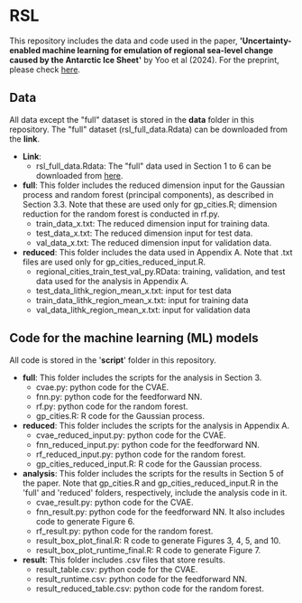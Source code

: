# RSL
This repository includes the data and code used in the paper, **'Uncertainty-enabled machine learning for emulation of regional sea-level change caused by the Antarctic Ice Sheet'** by Yoo et al (2024). For the preprint, please check [here](https://arxiv.org/abs/2406.17729).

## Data
All data except the "full" dataset is stored in the **data** folder in this repository. The "full" dataset (rsl_full_data.Rdata) can be downloaded from the **link**.
- **Link**:
  - rsl_full_data.Rdata: The "full" data used in Section 1 to 6 can be downloaded from [here](https://drive.google.com/file/d/1ju48Dh3kfWOd1dqQmtAmBU-75Kw0elev/view?usp=sharing).
- **full**: This folder includes the reduced dimension input for the Gaussian process and random forest (principal components), as described in Section 3.3. Note that these are used only for gp_cities.R; dimension reduction for the random forest is conducted in rf.py.
    - train_data_x.txt: The reduced dimension input for training data.
    - test_data_x.txt: The reduced dimension input for test data.
    - val_data_x.txt: The reduced dimension input for validation data.
- **reduced**: This folder includes the data used in Appendix A. Note that .txt files are used only for gp_cities_reduced_input.R.
    - regional_cities_train_test_val_py.RData: training, validation, and test data used for the analysis in Appendix A.
    - test_data_lithk_region_mean_x.txt: input for test data
    - train_data_lithk_region_mean_x.txt: input for training data
    - val_data_lithk_region_mean_x.txt: input for validation data
  
## Code for the machine learning (ML) models
All code is stored in the '**script**' folder in this repository.
- **full**: This folder includes the scripts for the analysis in Section 3.
  - cvae.py: python code for the CVAE.
  - fnn.py: python code for the feedforward NN.
  - rf.py: python code for the random forest.
  - gp_cities.R: R code for the Gaussian process.
- **reduced**: This folder includes the scripts for the analysis in Appendix A.
  - cvae_reduced_input.py: python code for the CVAE.
  - fnn_reduced_input.py: python code for the feedforward NN.
  - rf_reduced_input.py: python code for the random forest.
  - gp_cities_reduced_input.R: R code for the Gaussian process.
- **analysis**: This folder includes the scripts for the results in Section 5 of the paper. Note that gp_cities.R and gp_cities_reduced_input.R in the 'full' and 'reduced' folders, respectively, include the analysis code in it.
  - cvae_result.py: python code for the CVAE.
  - fnn_result.py: python code for the feedforward NN. It also includes code to generate Figure 6.
  - rf_result.py: python code for the random forest.
  - result_box_plot_final.R: R code to generate Figures 3, 4, 5, and 10.
  - result_box_plot_runtime_final.R: R code to generate Figure 7.
- **result**: This folder includes .csv files that store results.
  - result_table.csv: python code for the CVAE.
  - result_runtime.csv: python code for the feedforward NN.
  - result_reduced_table.csv: python code for the random forest.
